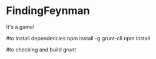 # FindingFeynman

It's a game!

#to install dependencies
npm install -g grunt-cli
npm install 

#to checking and build
grunt